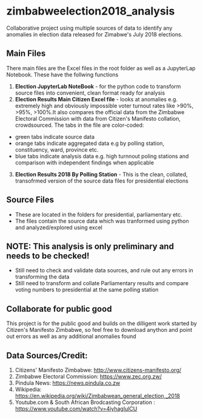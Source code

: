 # zimbabweelection2018_analysis
Collaborative project using multiple sources of data to identify any anomalies in election data released for Zimabwe's July 2018 elections.

## Main Files
There main files are the Excel files in the root folder as well as a JupyterLap Notebook. These have the follwing functions
1. **Election JupyterLab NoteBook** - for the python code to transform source files into convenient, clean format ready for analysis
2. **Election Results Main Citizen Excel file** - looks at anomalies e.g. extremely high and obviously impossible voter turnout rates like >90%, >95%, >100%.It also compares the official data from the Zimbabwe Electoral Commission with data from Citizen's Manifesto collation, crowdsourced. The tabs in the file are color-coded: 
- green tabs indicate source data
- orange tabs indicate aggregated data e.g by polling station, constituency, ward, province etc.
- blue tabs indicate analysis data e.g. high turnnout poling stations and comparison with independent findings when applicable
3. **Election Results 2018 By Polling Station** - This is the clean, collated, transofrmed version of the source data files for presidential elections

## Source Files
- These are located in the folders for presidential, parliamentary etc.
- The files contain the source data which was tranformed using python and analyzed/explored using excel 

## NOTE: This analysis is only preliminary and needs to be checked!
- Still need to check and validate data sources, and rule out any errors in transforming the data
- Still need to transform and collate Parliamentary results and compare voting numbers to presidential at the same polling station

## Collaborate for public good 
This project is for the public good and builds on the dilligent work started by Citizen's Manifesto Zimbabwe, so feel free to download anython and point out errors as well as any additional anomalies found

## Data Sources/Credit:
1. Citizens' Manifesto Zimbabwe: http://www.citizens-manifesto.org/
2. Zimbabwe Electoral Commission: https://www.zec.org.zw/
3. Pindula News: https://news.pindula.co.zw
4. Wikipedia: https://en.wikipedia.org/wiki/Zimbabwean_general_election,_2018
5. Youtube.com & South African Brodcasting Corporation : https://www.youtube.com/watch?v=4iyhagIulCU

